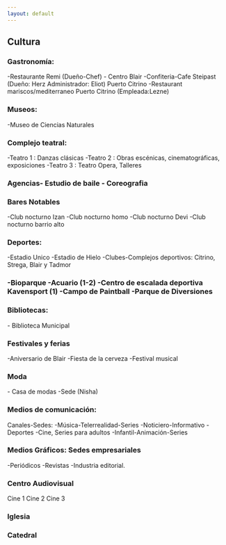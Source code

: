 ```yaml
---
layout: default
---
```


<h2>Cultura</h2>

<h3>Gastronomía:</h3>
-Restaurante Remi (Dueño-Chef) - Centro Blair
-Confiteria-Cafe Steipast (Dueño: Herz Administrador: Eliot) Puerto Citrino
-Restaurant mariscos/mediterraneo Puerto Citrino (Empleada:Lezne)

<h3>Museos:</h3>
-Museo de Ciencias Naturales

<h3>Complejo teatral:</h3>
-Teatro 1 : Danzas clásicas
-Teatro 2 : Obras escénicas, cinematográficas, exposiciones
-Teatro 3 : Teatro Opera, Talleres 

<h3> Agencias- Estudio de baile - Coreografia</h3>

<h3>Bares Notables</h3>
-Club nocturno Izan
-Club nocturno homo 
-Club nocturno Devi
-Club nocturno barrio alto

<h3> Deportes: </h3>
-Estadio Unico
-Estadio de Hielo
-Clubes-Complejos deportivos: Citrino, Strega, Blair y Tadmor

<h3>-Bioparque
-Acuario (1-2)
-Centro de escalada deportiva Kavensport (1)
-Campo de Paintball
-Parque de Diversiones</h3>


<h3> Bibliotecas:</h3>
- Biblioteca Municipal 

<h3> Festivales y ferias</h3>
-Aniversario de Blair
-Fiesta de la cerveza
-Festival musical

<h3>Moda</h3>
- Casa de modas -Sede (Nisha)

<h3>Medios de comunicación: </h3>
Canales-Sedes:
-Música-Telerrealidad-Series
-Noticiero-Informativo
-Deportes
-Cine, Series para adultos
-Infantil-Animación-Series

 <h3>Medios Gráficos: Sedes empresariales</h3>
-Periódicos
-Revistas
-Industria editorial.

<h3>Centro Audiovisual</h3>
Cine 1 
Cine 2
Cine 3 

<h3>Iglesia</h3>

<h3>Catedral</h3>
